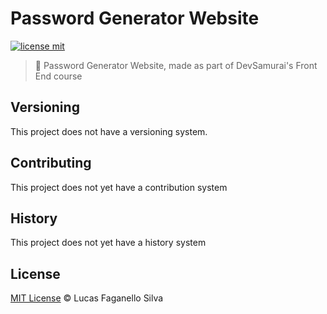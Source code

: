 # Password Generator Website

[![license mit](https://img.shields.io/github/license/Luc4sf/PasswordGenerator)](https://github.com/Luc4sf/PasswordGenerator/blob/main/LICENSE.md)

> :rocket: Password Generator Website, made as part of DevSamurai's Front End course

## Versioning

This project does not have a versioning system.

## Contributing

This project does not yet have a contribution system

## History

This project does not yet have a history system

## License
[MIT License](https://github.com/Luc4sf/PasswordGenerator/blob/main/LICENSE.md) © Lucas Faganello Silva
